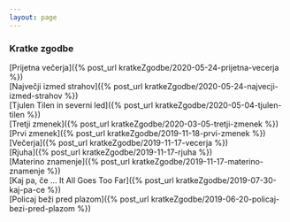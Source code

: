 ```yaml
---
layout: page
---
```

[//]: <>
### Kratke zgodbe

[Prijetna večerja]({% post_url kratkeZgodbe/2020-05-24-prijetna-vecerja %}) <br/>
[Največji izmed strahov]({% post_url kratkeZgodbe/2020-05-24-najvecji-izmed-strahov %}) <br/>
[Tjulen Tilen in severni led]({% post_url kratkeZgodbe/2020-05-04-tjulen-tilen %}) <br/>
[Tretji zmenek]({% post_url kratkeZgodbe/2020-03-05-tretji-zmenek %}) <br/>
[Prvi zmenek]({% post_url kratkeZgodbe/2019-11-18-prvi-zmenek %}) <br/>
[Večerja]({% post_url kratkeZgodbe/2019-11-17-vecerja %}) <br/>
[Rjuha]({% post_url kratkeZgodbe/2019-11-17-rjuha %}) <br/>
[Materino znamenje]({% post_url kratkeZgodbe/2019-11-17-materino-znamenje %}) <br/>
[Kaj pa, če ... It All Goes Too Far]({% post_url kratkeZgodbe/2019-07-30-kaj-pa-ce %}) <br/>
[Policaj beži pred plazom]({% post_url kratkeZgodbe/2019-06-20-policaj-bezi-pred-plazom %}) <br/>
